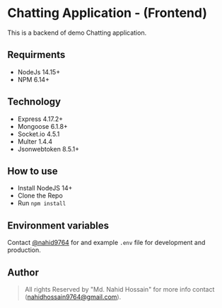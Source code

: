 # Chatting Application - (Frontend)

This is a backend of demo Chatting application.

## Requirments

-   NodeJs 14.15+
-   NPM 6.14+

## Technology

-   Express 4.17.2+
-   Mongoose 6.1.8+
-   Socket.io 4.5.1
-   Multer 1.4.4
-   Jsonwebtoken 8.5.1+

## How to use

-   Install NodeJS 14+
-   Clone the Repo
-   Run `npm install`

## Environment variables

Contact [@nahid9764](https://github.com/nahid9764) for and example `.env` file for development and production.

## Author

> All rights Reserved by "Md. Nahid Hossain" for more info contact (nahidhossain9764@gmail.com).
